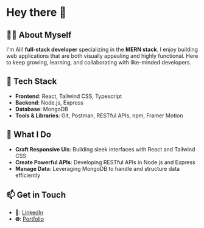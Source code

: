 # Hey there 👋

## 👩‍💻 About Myself 

I'm Ali! **full-stack developer** specializing in the **MERN stack**. I enjoy building web applications that are both visually appealing and highly functional. Here to keep growing, learning, and collaborating with like-minded developers.


## 🚀 Tech Stack

- **Frontend**: React, Tailwind CSS, Typescript  
- **Backend**: Node.js, Express  
- **Database**: MongoDB  
- **Tools & Libraries**: Git, Postman, RESTful APIs, npm, Framer Motion  


## 🌟 What I Do

- **Craft Responsive UIs**: Building sleek interfaces with React and Tailwind CSS  
- **Create Powerful APIs**: Developing RESTful APIs in Node.js and Express  
- **Manage Data**: Leveraging MongoDB to handle and structure data efficiently  


## 📫 Get in Touch

- **💼**: [LinkedIn](https://www.linkedin.com/in/notali)  
- **🌐**: [Portfolio](https://portfolio-mu-gold-71.vercel.app/)

